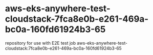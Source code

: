 # aws-eks-anywhere-test-cloudstack-7fca8e0b-e261-469a-bc0a-160fd61924b3-65
repository for use with E2E test job aws-eks-anywhere-test-cloudstack:7fca8e0b-e261-469a-bc0a-160fd61924b3-65
